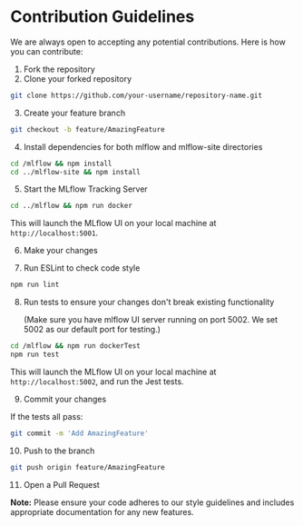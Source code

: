 # Contribution Guidelines

We are always open to accepting any potential contributions. Here is how you can contribute:

1. Fork the repository
2. Clone your forked repository

```bash
git clone https://github.com/your-username/repository-name.git
```

3. Create your feature branch

```bash
git checkout -b feature/AmazingFeature
```

4. Install dependencies for both mlflow and mlflow-site directories

```bash
cd /mlflow && npm install
cd ../mlflow-site && npm install
```

5. Start the MLflow Tracking Server

```bash
cd ../mlflow && npm run docker
```

This will launch the MLflow UI on your local machine at `http://localhost:5001`.

6. Make your changes

7. Run ESLint to check code style

```bash
npm run lint
```

8. Run tests to ensure your changes don't break existing functionality

   (Make sure you have mlflow UI server running on port 5002. We set 5002 as our default port for testing.)

```bash
cd /mlflow && npm run dockerTest
npm run test
```

This will launch the MLflow UI on your local machine at `http://localhost:5002`, and run the Jest tests.

9. Commit your changes

If the tests all pass:

```bash
git commit -m 'Add AmazingFeature'
```

10. Push to the branch

```bash
git push origin feature/AmazingFeature
```

11. Open a Pull Request

**Note:** Please ensure your code adheres to our style guidelines and includes appropriate documentation for any new features.
